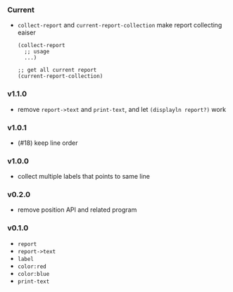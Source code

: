 ### Current

* `collect-report` and `current-report-collection` make report collecting eaiser

    ```racket
    (collect-report
      ;; usage
      ...)

    ;; get all current report
    (current-report-collection)
    ```

### v1.1.0

* remove `report->text` and `print-text`, and let `(displayln report?)` work

### v1.0.1

* (#18) keep line order

### v1.0.0

* collect multiple labels that points to same line

### v0.2.0

* remove position API and related program

### v0.1.0

* `report`
* `report->text`
* `label`
* `color:red`
* `color:blue`
* `print-text`
